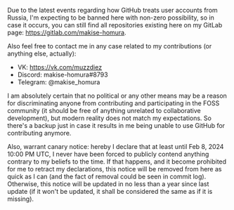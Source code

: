 Due to the latest events regarding how GitHub treats user accounts from Russia, I'm expecting to be banned here with non-zero possibility, so in case it occurs, you can still find all repositories existing here on my GitLab page: https://gitlab.com/makise-homura.

Also feel free to contact me in any case related to my contributions (or anything else, actually):
* VK: https://vk.com/muzzdiez
* Discord: makise-homura#8793
* Telegram: @makise_homura

I am absolutely certain that no political or any other means may be a reason for discriminating anyone from contributing and participating in the FOSS community (it should be free of anything unrelated to collaborative development), but modern reality does not match my expectations. So there's a backup just in case it results in me being unable to use GitHub for contributing anymore.

Also, warrant canary notice: hereby I declare that at least until Feb 8, 2024 10:00 PM UTC, I never have been forced to publicly contend anything contrary to my beliefs to the time. If that happens, and it become prohibited for me to retract my declarations, this notice will be removed from here as quick as I can (and the fact of removal could be seen in commit log). Otherwise, this notice will be updated in no less than a year since last update (if it won't be updated, it shall be considered the same as if it is missing).
